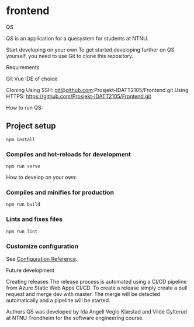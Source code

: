 # frontend
QS

QS is an application for a quesystem for students at NTNU.

Start developing on your own
To get started developing further on QS yourself, you need to use Git to clone this repository.

Requirements

Git
Vue
IDE of choice


Cloning
Using SSH: git@github.com:Prosjekt-IDATT2105/Frontend.git
Using HTTPS: https://github.com/Prosjekt-IDATT2105/Frontend.git

How to run QS:
## Project setup
```
npm install
```

### Compiles and hot-reloads for development
```
npm run serve
```

How to develop on your own: 
### Compiles and minifies for production
```
npm run build
```

### Lints and fixes files
```
npm run lint
```

### Customize configuration
See [Configuration Reference](https://cli.vuejs.org/config/).


Future development



Creating releases
The release process is automated using a CI/CD pipeline from Azure Static Web Apps CI/CD. To create a release simply create a pull request and merge dev with master. The merge will be detected automatically and a pipeline will be started.

Authors
QS was developed by Ida Angell Veglo Klæstad and Vilde Gylterud at NTNU Trondheim for the software engineering course.